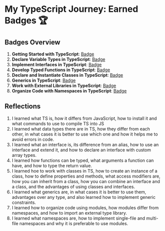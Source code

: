 # My TypeScript Journey: Earned Badges 🏆

## Badges Overview

1. **Getting Started with TypeScript**: [Badge](https://learn.microsoft.com/api/achievements/share/en-us/VolhaYakushava-9993/24FSZQMV?sharingId=E3945895E7F5A848)
2. **Declare Variable Types in TypeScript**: [Badge](https://learn.microsoft.com/api/achievements/share/en-us/VolhaYakushava-9993/9NTZBDKU?sharingId=E3945895E7F5A848)
3. **Implement Interfaces in TypeScript**: [Badge](https://learn.microsoft.com/api/achievements/share/en-us/VolhaYakushava-9993/N7CKUDMF?sharingId=E3945895E7F5A848)
4. **Develop Typed Functions in TypeScript**: [Badge](https://learn.microsoft.com/api/achievements/share/en-us/VolhaYakushava-9993/AQ8SAFD7?sharingId=E3945895E7F5A848)
5. **Declare and Instantiate Classes in TypeScript**: [Badge](https://learn.microsoft.com/api/achievements/share/en-us/VolhaYakushava-9993/9NTP7JGU?sharingId=E3945895E7F5A848)
6. **Generics in TypeScript**: [Badge](https://learn.microsoft.com/api/achievements/share/en-us/VolhaYakushava-9993/VKX2DS9M?sharingId=E3945895E7F5A848)
7. **Work with External Libraries in TypeScript**: [Badge](https://learn.microsoft.com/api/achievements/share/en-us/VolhaYakushava-9993/ZPN76ZN2?sharingId=E3945895E7F5A848)
8. **Organize Code with Namespaces in TypeScript**: [Badge](https://learn.microsoft.com/api/achievements/share/en-us/VolhaYakushava-9993/N7CWLMNF?sharingId=E3945895E7F5A848)

## Reflections

1. I learned what TS is, how it differs from JavaScript, how to install it and what commands to use to compile TS into JS
2. I learned what data types there are in TS, how they differ from each other, in what cases it is better to use which one and how it helps me to avoid errors in code.
3. I learned what an interface is, its difference from an alias, how to use an interface and extend it, and how to declare an interface with custom array types.
4. I learned how functions can be typed, what arguments a function can have, and how to type the return value.
5. I learned hoe to work with classes in TS, how to create an instance of a class, how to define properties and methods, what access modifiers are, how you can inherit from a class, how you can combine an interface and a class, and the advantages of using classes and interfaces.
6. I learned what generics are, in what cases it is better to use them, advantages over any type, and also learned how to implement generic constraints.
7. I learned how to organize code using modules, how modules differ from namespaces, and how to import an external type library.
8. I learned what namespaces are, how to implement single-file and multi-file namespaces and why it is preferable to use modules.
